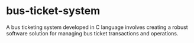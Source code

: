 # bus-ticket-system
A bus ticketing system developed in C language involves creating a robust software solution for managing bus ticket transactions and operations.
